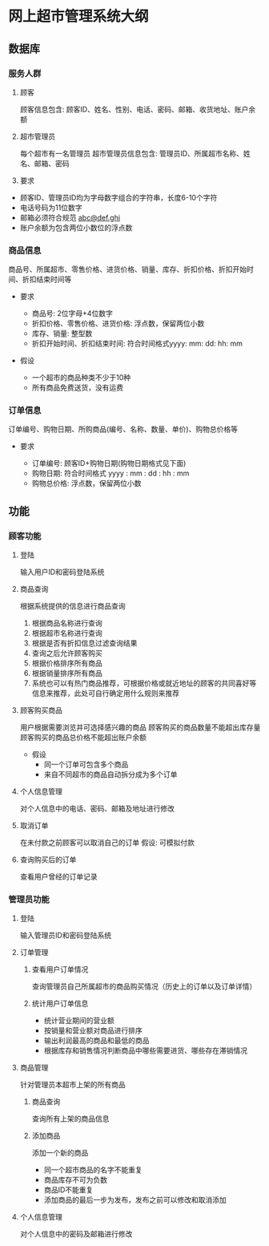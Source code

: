 # 网上超市管理系统大纲

## 数据库

### 服务人群

1.  顾客

    顾客信息包含: 顾客ID、姓名、性别、电话、密码、邮箱、收货地址、账户余额

2.  超市管理员

    每个超市有一名管理员 超市管理员信息包含: 管理员ID、所属超市名称、姓名、邮箱、密码

3.  要求

-   顾客ID、管理员ID均为字母数字组合的字符串，长度6-10个字符
-   电话号码为11位数字
-   邮箱必须符合规范 abc@def.ghi
-   账户余额为包含两位小数位的浮点数

### 商品信息

商品号、所属超市、零售价格、进货价格、销量、库存、折扣价格、折扣开始时间、折扣结束时间等

-   要求

    -   商品号: 2位字母+4位数字
    -   折扣价格、零售价格、进货价格: 浮点数，保留两位小数
    -   库存、销量: 整型数
    -   折扣开始时间、折扣结束时间: 符合时间格式yyyy: mm: dd: hh: mm

-   假设

    -   一个超市的商品种类不少于10种
    -   所有商品免费送货，没有运费

### 订单信息

订单编号、购物日期、所购商品(编号、名称、数量、单价)、购物总价格等

-   要求

    -   订单编号: 顾客ID+购物日期(购物日期格式见下面)
    -   购物日期: 符合时间格式 yyyy : mm : dd : hh : mm
    -   购物总价格: 浮点数，保留两位小数

## 功能

### 顾客功能

1.  登陆

    输入用户ID和密码登陆系统

2.  商品查询

    根据系统提供的信息进行商品查询

    1.  根据商品名称进行查询
    2.  根据超市名称进行查询
    3.  根据是否有折扣信息过滤查询结果
    4.  查询之后允许顾客购买
    5.  根据价格排序所有商品
    6.  根据销量排序所有商品
    7.  系统也可以有热门商品推荐，可根据价格或就近地址的顾客的共同喜好等信息来推荐，此处可自行确定用什么规则来推荐

3.  顾客购买商品

    用户根据需要浏览并可选择感兴趣的商品 顾客购买的商品数量不能超出库存量 顾客购买的商品总价格不能超出账户余额

    -   假设
        -   同一个订单可包含多个商品
        -   来自不同超市的商品自动拆分成为多个订单

4.  个人信息管理

    对个人信息中的电话、密码、邮箱及地址进行修改

5.  取消订单

    在未付款之前顾客可以取消自己的订单 假设: 可模拟付款

6.  查询购买后的订单

    查看用户曾经的订单记录

### 管理员功能

1.  登陆

    输入管理员ID和密码登陆系统

2.  订单管理

    1.  查看用户订单情况

        查询管理员自己所属超市的商品购买情况（历史上的订单以及订单详情）

    2.  统计用户订单信息

        -   统计营业期间的营业额
        -   按销量和营业额对商品进行排序
        -   输出利润最高的商品和最低的商品
        -   根据库存和销售情况判断商品中哪些需要进货、哪些存在滞销情况

3.  商品管理

    针对管理员本超市上架的所有商品

    1.  商品查询

        查询所有上架的商品信息

    2.  添加商品

        添加一个新的商品

        -   同一个超市商品的名字不能重复
        -   商品库存不可为负数
        -   商品ID不能重复
        -   添加商品的最后一步为发布，发布之前可以修改和取消添加

4.  个人信息管理

    对个人信息中的密码及邮箱进行修改
